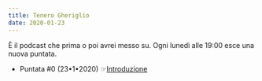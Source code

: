 ```yaml
---
title: Tenero Gheriglio
date: 2020-01-23
---
```

È il podcast che prima o poi avrei messo su. Ogni lunedì alle 19:00 esce una nuova puntata.

* Puntata #0 (23•1•2020) ☞[Introduzione](https://anchor.fm/miriana-novella7)
